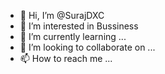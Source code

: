 - 👋 Hi, I’m @SurajDXC
- 👀 I’m interested in Bussiness
- 🌱 I’m currently learning ...
- 💞️ I’m looking to collaborate on ...
- 📫 How to reach me ...

<!---
SurajDXC/SurajDXC is a ✨ special ✨ repository because its `README.md` (this file) appears on your GitHub profile.
You can click the Preview link to take a look at your changes.
--->
